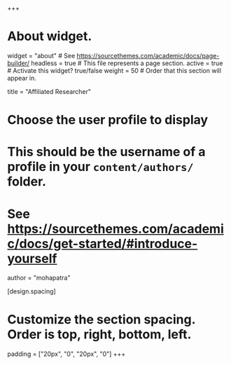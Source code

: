 +++
# About widget.
widget = "about"  # See https://sourcethemes.com/academic/docs/page-builder/
headless = true  # This file represents a page section.
active = true  # Activate this widget? true/false
weight = 50  # Order that this section will appear in.

title = "Affiliated Researcher"

# Choose the user profile to display
# This should be the username of a profile in your `content/authors/` folder.
# See https://sourcethemes.com/academic/docs/get-started/#introduce-yourself
author = "mohapatra"

[design.spacing]
  # Customize the section spacing. Order is top, right, bottom, left.
  padding = ["20px", "0", "20px", "0"]
+++
